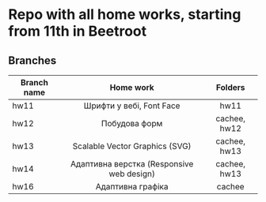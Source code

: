 # Repo with all home works, starting from 11th in Beetroot

## Branches

| Branch name |                 Home work                 |   Folders    |
| ----------- | :---------------------------------------: | :----------: |
| hw11        |         Шрифти у вебі, Font Face          |     hw11     |
| hw12        |               Побудова форм               | cachee, hw12 |
| hw13        |      Scalable Vector Graphics (SVG)       | cachee, hw13 |
| hw14        | Адаптивна верстка (Responsive web design) | cachee, hw13 |
| hw16        | Адаптивна графіка                         | cachee       |
